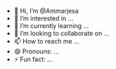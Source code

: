 - 👋 Hi, I’m @Ammarjesa
- 👀 I’m interested in ...
- 🌱 I’m currently learning ...
- 💞️ I’m looking to collaborate on ...
- 📫 How to reach me ...
- 😄 Pronouns: ...
- ⚡ Fun fact: ...

<!---
Ammarjesa/Ammarjesa is a ✨ special ✨ repository because its `README.md` (this file) appears on your GitHub profile.
You can click the Preview link to take a look at your changes.
--->
